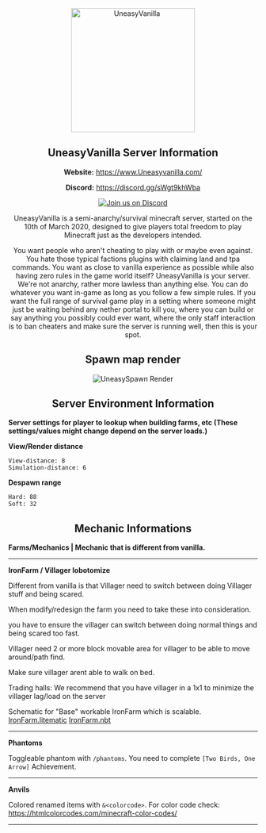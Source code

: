 <div align="center">
<a href="https://www.uneasyvanilla.com/"><img src="https://i.imgur.com/kb9rxSw.png" alt="UneasyVanilla" width="250" height="250"></a>

## UneasyVanilla Server Information

**Website:** https://www.Uneasyvanilla.com/

**Discord:** https://discord.gg/sWgt9khWba 

[![Join us on Discord](https://img.shields.io/discord/677631954090328064.svg?label=&logo=discord&logoColor=ffffff&color=7389D8&labelColor=6A7EC2)](https://discord.gg/sWgt9khWba)

UneasyVanilla is a semi-anarchy/survival minecraft server, started on the 10th of March 2020, designed to give players total freedom to play Minecraft just as the developers intended.

You want people who aren't cheating to play with or maybe even against. You hate those typical factions plugins with claiming land and tpa commands. You want as close to vanilla experience as possible while also having zero rules in the game world itself? UneasyVanilla is your server. We're not anarchy, rather more lawless than anything else. You can do whatever you want in-game as long as you follow a few simple rules. If you want the full range of survival game play in a setting where someone might just be waiting behind any nether portal to kill you, where you can build or say anything you possibly could ever want, where the only staff interaction is to ban cheaters and make sure the server is running well, then this is your spot.

## Spawn map render

![UneasySpawn Render](/SpawnRender/UneasyVanilla/Latest.png)

<div align="center">

## Server Environment Information

<div align="left">

**Server settings for player to lookup when building farms, etc (These settings/values might change depend on the server loads.)**

**View/Render distance**

	View-distance: 8
	Simulation-distance: 6
**Despawn range**

	Hard: 88
	Soft: 32

<div align="center">

## Mechanic Informations

<div align="left">

**Farms/Mechanics | Mechanic that is different from vanilla.**

<hr>

**IronFarm / Villager lobotomize**

Different from vanilla is that Villager need to switch between doing Villager stuff and being scared.

When modify/redesign the farm you need to take these into consideration. 

you have to ensure the villager can switch between doing normal things and being scared too fast.

Villager need 2 or more block movable area for villager to be able to move around/path find.

Make sure villager arent able to walk on bed.

Trading halls: We recommend that you have villager in a 1x1 to minimize the villager lag/load on the server

Schematic for "Base" workable IronFarm which is scalable. [IronFarm.litematic](https://github.com/MrEDok/UneasyVanilla/raw/main/Downloadable/Schematics/IronFarm/IronFarmBaseBuild.litematic) [IronFarm.nbt](https://github.com/MrEDok/UneasyVanilla/raw/main/Downloadable/Schematics/IronFarm/IronFarmBaseBuild.nbt)

<hr>

**Phantoms**

Toggleable phantom with `/phantoms`. You need to complete `[Two Birds, One Arrow]` Achievement.

<hr>

**Anvils**

Colored renamed items with `&<colorcode>`. For color code check: https://htmlcolorcodes.com/minecraft-color-codes/
<hr>
